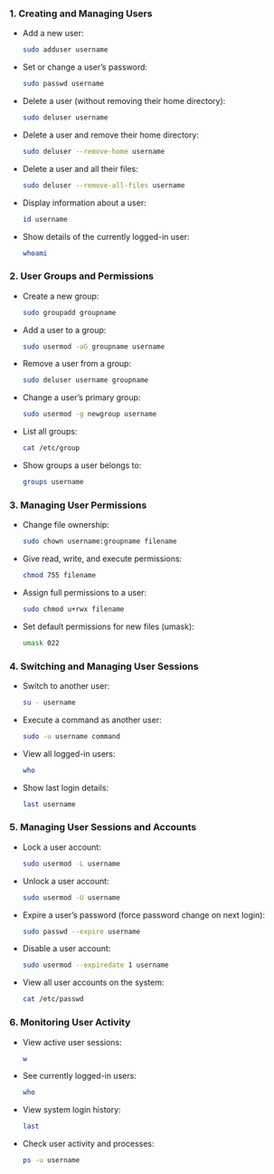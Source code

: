 
### **1. Creating and Managing Users**

- Add a new user:
    
    ```bash
    sudo adduser username
    ```
    
- Set or change a user’s password:
    
    ```bash
    sudo passwd username
    ```
    
- Delete a user (without removing their home directory):
    
    ```bash
    sudo deluser username
    ```
    
- Delete a user and remove their home directory:
    
    ```bash
    sudo deluser --remove-home username
    ```
    
- Delete a user and all their files:
    
    ```bash
    sudo deluser --remove-all-files username
    ```
    
- Display information about a user:
    
    ```bash
    id username
    ```
    
- Show details of the currently logged-in user:
    
    ```bash
    whoami
    ```
    

### **2. User Groups and Permissions**

- Create a new group:
    
    ```bash
    sudo groupadd groupname
    ```
    
- Add a user to a group:
    
    ```bash
    sudo usermod -aG groupname username
    ```
    
- Remove a user from a group:
    
    ```bash
    sudo deluser username groupname
    ```
    
- Change a user’s primary group:
    
    ```bash
    sudo usermod -g newgroup username
    ```
    
- List all groups:
    
    ```bash
    cat /etc/group
    ```
    
- Show groups a user belongs to:
    
    ```bash
    groups username
    ```
    

### **3. Managing User Permissions**

- Change file ownership:
    
    ```bash
    sudo chown username:groupname filename
    ```
    
- Give read, write, and execute permissions:
    
    ```bash
    chmod 755 filename
    ```
    
- Assign full permissions to a user:
    
    ```bash
    sudo chmod u+rwx filename
    ```
    
- Set default permissions for new files (umask):
    
    ```bash
    umask 022
    ```
    

### **4. Switching and Managing User Sessions**

- Switch to another user:
    
    ```bash
    su - username
    ```
    
- Execute a command as another user:
    
    ```bash
    sudo -u username command
    ```
    
- View all logged-in users:
    
    ```bash
    who
    ```
    
- Show last login details:
    
    ```bash
    last username
    ```
    

### **5. Managing User Sessions and Accounts**

- Lock a user account:
    
    ```bash
    sudo usermod -L username
    ```
    
- Unlock a user account:
    
    ```bash
    sudo usermod -U username
    ```
    
- Expire a user’s password (force password change on next login):
    
    ```bash
    sudo passwd --expire username
    ```
    
- Disable a user account:
    
    ```bash
    sudo usermod --expiredate 1 username
    ```
    
- View all user accounts on the system:
    
    ```bash
    cat /etc/passwd
    ```
    

### **6. Monitoring User Activity**

- View active user sessions:
    
    ```bash
    w
    ```
    
- See currently logged-in users:
    
    ```bash
    who
    ```
    
- View system login history:
    
    ```bash
    last
    ```
    
- Check user activity and processes:
    
    ```bash
    ps -u username
    ```
    
